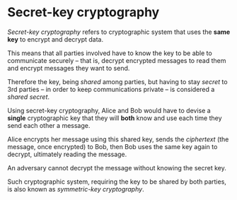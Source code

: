 # Secret-key cryptography

*Secret-key cryptography* refers to cryptographic system that uses the **same key** to encrypt and decrypt data.

This means that all parties involved have to know the key to be able to communicate securely – that is, decrypt encrypted messages to read them and encrypt messages they want to send.

Therefore the key, being *shared* among parties, but having to stay *secret* to 3rd parties – in order to keep communications private – is considered a *shared secret*.

Using secret-key cryptography, Alice and Bob would have to devise a **single** cryptographic key that they will **both** know and use each time they send each other a message.

Alice encrypts her message using this shared key, sends the *ciphertext* (the message, once encrypted) to Bob, then Bob uses the same key again to decrypt, ultimately reading the message.

An adversary cannot decrypt the message without knowing the secret key.

Such cryptographic system, requiring the key to be shared by both parties, is also known as *symmetric-key cryptography*.